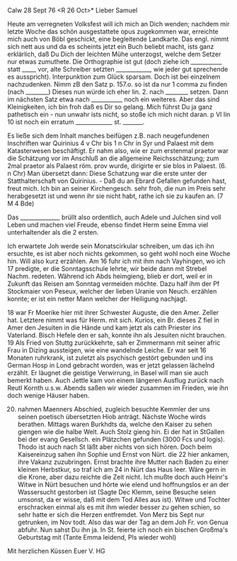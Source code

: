  Calw 28 Sept 76
 <R 26 Oct>*
Lieber Samuel

Heute am verregneten Volksfest will ich mich an Dich wenden; nachdem mir letzte Woche das schön ausgestattete opus zugekommen war, erreichte mich auch von Böbl geschickt, eine begleitende Landkarte. Das engl. nimmt sich nett aus und da es scheints jetzt ein Buch beliebt macht, ists ganz erklärlich, daß Du Dich der leichten Mühe unterzogst, welche dem Setzer nur etwas zumuthete. Die Orthographie ist gut (doch ziehe ich ___________ statt _____ vor, alte Schreiber setzten ____________, wie jeder gut sprechende es ausspricht). Interpunktion zum Glück sparsam. Doch ist bei einzelnem nachzudenken. Nimm zB den Satz p. 157.o. so ist da nur 1 comma zu finden (nach ________) Dieses nun würde ich eher lin. 2. nach ________ setzen. Dann im nächsten Satz etwa nach ___________ noch ein weiteres. Aber das sind Kleinigkeiten, ich bin froh daß es Dir so gelang. Mich führst Du ja ganz pathetisch ein - nun unwahr ists nicht, so stoße ich mich nicht daran. p VI lin 10 ist noch ein erratum _____________ st. _______.

Es ließe sich dem Inhalt manches beifügen z.B. nach neugefundenen Inschriften war Quirinius 4 v Chr bis 1 n Chr in Syr und Palaest mit dem Katasterwesen beschäftigt. Er nahm also, wie er zum erstenmal praetor war die Schätzung vor im Anschluß an die allgemeine Reichsschätzung; zum 2mal praetor als Palaest röm. prov wurde, dirigirte er sie blos in Palaest. (6. n Chr) Man übersetzt dann: Diese Schatzung war die erste unter der Statthalterschaft von Quirinius. - Daß du an Ebrard Gefallen gefunden hast, freut mich. Ich bin an seiner Kirchengesch. sehr froh, die nun im Preis sehr herabgesetzt ist und wenn ihr sie nicht habt, rathe ich sie zu kaufen an. (7 M 4 Bde)

Das ______________ brüllt also ordentlich, auch Adele und Julchen sind voll Leben und machen viel Freude, ebenso findet Herm seine Emma viel unterhaltender als die 2 ersten.

Ich erwartete Joh werde sein Monatscirkular schreiben, um das ich ihn ersuchte, es ist aber noch nichts gekommen, so geht wohl noch eine Woche hin. Will also kurz erzählen. Am 16 fuhr ich mit ihm nach Vayhingen, wo ich 17 predigte, er die Sonntagsschule lehrte, wir beide dann mit Strebel Nachm. redeten. Während ich Abds heimgieng, blieb er dort, weil er in Zukunft das Reisen am Sonntag vermeiden möchte. Dazu half ihm der Pf Stockmaier von Peseux, welcher der lieben Uranie von Neuch. erzählen konnte; er ist ein netter Mann welcher der Heiligung nachjagt.

18 war Fr Moerike hier mit ihrer Schwester Auguste, die den Amer. Zeller hat. Letztere nimmt was für Herm. mit sich. Kurios, ein Br. dieses Z fiel in Amer den Jesuiten in die Hände und kam jetzt als cath Priester ins Vaterland. Bisch Hefele den er sah, konnte ihn als Jesuiten nicht brauchen. 
19 Als Fried von Stuttg zurückkehrte, sah er Zimmermann mit seiner afric Frau in Dizing aussteigen, wie eine wandelnde Leiche. Er war seit 16 Monaten ruhrkrank, ist zuletzt als psychisch gestört gebunden und ins German Hosp in Lond gebracht worden, was er jetzt gelassen lächelnd erzählt. Er läugnet die geistige Verwirrung, in Basel will man sie auch bemerkt haben. Auch Jettle kam von einem längeren Ausflug zurück nach Reutl Kornth u.s.w. Abends saßen wir wieder zusammen im Frieden, wie ihn doch wenige Häuser haben.

20. nahmen Maenners Abschied, zugleich besuchte Kemmler der uns seinen poetisch übersetzten Hiob anträgt. Nächste Woche wirds berathen. Mittags waren Burkhdts da, welche den Kaiser zu sehen giengen wie die halbe Welt. Auch Stolz gieng hin. Ei der hat in StGallen bei der evang Gesellsch. ein Plätzchen gefunden (3000 Fcs und logis). Thodo ist auch nach St läßt aber nichts von sich hören. Doch beim Kaisereinzug sahen ihn Sophie und Ernst von Nürt. die 22 hier ankamen, ihre Vakanz zuzubringen. Ernst brachte ihre Mutter nach Baden zu einer kleinen Herbstkur, so traf ich am 24 in Nürt das Haus leer. Wäre gern in die Krone, aber dazu reichte die Zeit nicht. Ich mußte doch auch Heinr's Witwe in Nürt besuchen und hörte wie elend und hoffnungslos er an der Wassersucht gestorben ist (Sagte Dec Klemm, seine Besuche seien umsonst, da er wisse, daß mit dem Tod Alles aus ist). Witwe und Tochter erschracken einmal als es mit ihm wieder besser zu gehen schien, so sehr hatte er sich die Herzen entfremdet. Von Merz bis Sept nur getrunken, im Nov todt. Also das war der Tag an dem Joh Fr. von Genua abfuhr. Nun sahst Du ihn ja. In St. feierte ich noch ein bischen Großma's Geburtstag mit (Tante Emma leidend, Pls wieder wohl)

 Mit herzlichen Küssen
 Euer V. HG
